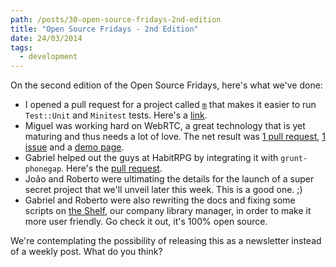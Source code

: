 ```yaml
---
path: /posts/30-open-source-fridays-2nd-edition
title: "Open Source Fridays - 2nd Edition"
date: 24/03/2014
tags:
  - development
---
```


On the second edition of the Open Source Fridays, here's what we've done:

* I opened a pull request for a project called [`m`](https://github.com/qrush/m) that makes it easier to run `Test::Unit` and `Minitest` tests. Here's a [link](https://github.com/unmanbearpig/m/pull/1).
* Miguel was working hard on WebRTC, a great technology that is yet maturing and thus needs a lot of love. The net result was [1 pull request](https://github.com/goinstant/webrtc/pull/14), [1 issue](https://github.com/goinstant/webrtc/issues/15) and a [demo page](https://naps62.github.io/webrtc-tests/).
* Gabriel helped out the guys at HabitRPG by integrating it with `grunt-phonegap`. Here's the [pull request](https://github.com/HabitRPG/habitrpg-mobile/pull/186).
* João and Roberto were ultimating the details for the launch of a super secret project that we'll unveil later this week. This is a good one. ;)
* Gabriel and Roberto were also rewriting the docs and fixing some scripts on [the Shelf](https://github.com/groupbuddies/theshelf), our company library manager, in order to make it more user friendly. Go check it out, it's 100% open source.

We're contemplating the possibility of releasing this as a newsletter instead of a weekly post. What do you think?


